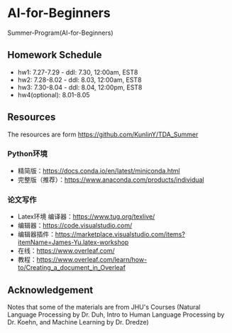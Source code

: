 # AI-for-Beginners
Summer-Program(AI-for-Beginners)

## Homework Schedule
- hw1: 7.27-7.29 - ddl: 7.30, 12:00am, EST8
- hw2: 7.28-8.02 - ddl: 8.03, 12:00am, EST8
- hw3: 7.30-8.04 - ddl: 8.04, 12:00pm, EST8
- hw4(optional): 8.01-8.05

## Resources
The resources are form https://github.com/KunlinY/TDA_Summer

### Python环境 
- 精简版：https://docs.conda.io/en/latest/miniconda.html
- 完整版（推荐）：https://www.anaconda.com/products/individual
### 论文写作
- Latex环境 编译器：https://www.tug.org/texlive/ 
- 编辑器：https://code.visualstudio.com/ 
- 编辑器插件：https://marketplace.visualstudio.com/items?itemName=James-Yu.latex-workshop 
- 在线：https://www.overleaf.com/ 
- 教程：https://www.overleaf.com/learn/how-to/Creating_a_document_in_Overleaf


## Acknowledgement
Notes that some of the materials are from JHU's Courses (Natural Language Processing by Dr. Duh, Intro to Human Language Processing by Dr. Koehn, and Machine Learning by Dr. Dredze)
